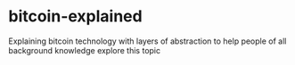 # bitcoin-explained
Explaining bitcoin technology with layers of abstraction to help people of all background knowledge explore this topic
